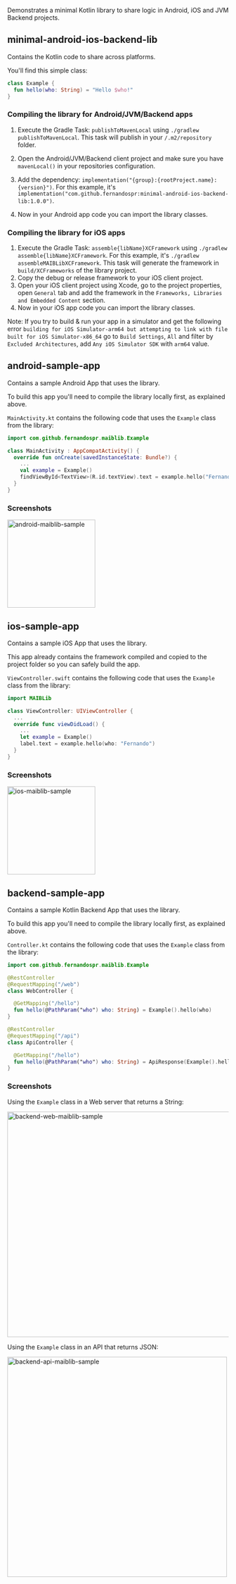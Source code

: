 Demonstrates a minimal Kotlin library to share logic in Android, iOS and JVM Backend projects.

## minimal-android-ios-backend-lib
Contains the Kotlin code to share across platforms.

You'll find this simple class:
```kotlin
class Example {
  fun hello(who: String) = "Hello $who!"
}
```
### Compiling the library for Android/JVM/Backend apps
1. Execute the Gradle Task: `publishToMavenLocal` using `./gradlew publishToMavenLocal`.
This task will publish in your `/.m2/repository` folder.

2. Open the Android/JVM/Backend client project and make sure you have `mavenLocal()` in your repositories configuration.
3. Add the dependency: `implementation("{group}:{rootProject.name}:{version}")`. For this example, it's `implementation("com.github.fernandospr:minimal-android-ios-backend-lib:1.0.0")`.
4. Now in your Android app code you can import the library classes.
  
### Compiling the library for iOS apps
1. Execute the Gradle Task: `assemble{libName}XCFramework` using `./gradlew assemble{libName}XCFramework`. For this example, it's `./gradlew assembleMAIBLibXCFramework`. This task will generate the framework in `build/XCFrameworks` of the library project.
2. Copy the debug or release framework to your iOS client project.
3. Open your iOS client project using Xcode, go to the project properties, open `General` tab and add the framework in the `Frameworks, Libraries and Embedded Content` section.
4. Now in your iOS app code you can import the library classes.

Note: If you try to build & run your app in a simulator and get the following error `building for iOS Simulator-arm64 but attempting to link with file built for iOS Simulator-x86_64` go to `Build Settings`, `All` and filter by `Excluded Architectures`, add `Any iOS Simulator SDK` with `arm64` value.

## android-sample-app
Contains a sample Android App that uses the library.

To build this app you'll need to compile the library locally first, as explained above.

`MainActivity.kt` contains the following code that uses the `Example` class from the library:

```kotlin
import com.github.fernandospr.maiblib.Example

class MainActivity : AppCompatActivity() {
  override fun onCreate(savedInstanceState: Bundle?) {
    ...
    val example = Example()
    findViewById<TextView>(R.id.textView).text = example.hello("Fernando")
  }
}
```

### Screenshots
<img width="200" alt="android-maiblib-sample" src="https://user-images.githubusercontent.com/4404680/177391909-a2043ddd-54c1-4186-88f7-aa16f8185cea.png">


## ios-sample-app
Contains a sample iOS App that uses the library.

This app already contains the framework compiled and copied to the project folder so you can safely build the app.

`ViewController.swift` contains the following code that uses the `Example` class from the library:

```swift
import MAIBLib

class ViewController: UIViewController {
  ...
  override func viewDidLoad() {
    ...
    let example = Example()
    label.text = example.hello(who: "Fernando")
  }
}
```

### Screenshots
<img width="200" alt="ios-maiblib-sample" src="https://user-images.githubusercontent.com/4404680/177391856-ff00adae-6392-4164-8fd5-d5d5b5949eb2.png">

## backend-sample-app
Contains a sample Kotlin Backend App that uses the library.

To build this app you'll need to compile the library locally first, as explained above.

`Controller.kt` contains the following code that uses the `Example` class from the library:
```kotlin
import com.github.fernandospr.maiblib.Example

@RestController
@RequestMapping("/web")
class WebController {

  @GetMapping("/hello")
  fun hello(@PathParam("who") who: String) = Example().hello(who)
}

@RestController
@RequestMapping("/api")
class ApiController {

  @GetMapping("/hello")
  fun hello(@PathParam("who") who: String) = ApiResponse(Example().hello(who))
}
```

### Screenshots
Using the `Example` class in a Web server that returns a String:

<img width="512" alt="backend-web-maiblib-sample" src="https://user-images.githubusercontent.com/4404680/177391204-da62b53f-2bb2-4830-aefe-ddbd5bab12ed.png">

Using the `Example` class in an API that returns JSON:

<img width="500" alt="backend-api-maiblib-sample" src="https://user-images.githubusercontent.com/4404680/177391224-2c4572c6-9aaf-47d7-8a6b-4a1cceabd402.png">


